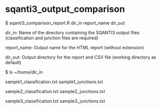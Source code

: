 # sqanti3_output_comparison

$ sqanti3_comparison_report.R dir_in report_name dir_out

dir_in: Name of the directory containing the SQANTI3 output files (classification and junction files are required)

report_name: Output name for the HTML report (without extension)

dir_out: Output directory for the report and CSV file (working directory as default)


$ ls ~/home/dir_in

sample1_classification.txt        sample1_junctions.txt

sample2_classification.txt        sample2_junctions.txt

sample3_classification.txt        sample3_junctions.txt
